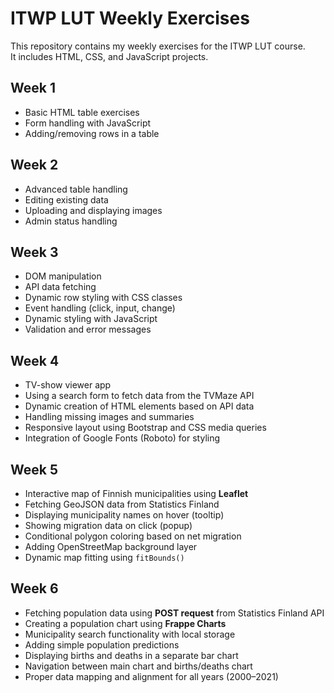 # ITWP LUT Weekly Exercises

This repository contains my weekly exercises for the ITWP LUT course.  
It includes HTML, CSS, and JavaScript projects.

## Week 1
- Basic HTML table exercises
- Form handling with JavaScript
- Adding/removing rows in a table

## Week 2
- Advanced table handling
- Editing existing data
- Uploading and displaying images
- Admin status handling

## Week 3
- DOM manipulation
- API data fetching
- Dynamic row styling with CSS classes
- Event handling (click, input, change)
- Dynamic styling with JavaScript
- Validation and error messages

## Week 4
- TV-show viewer app
- Using a search form to fetch data from the TVMaze API
- Dynamic creation of HTML elements based on API data
- Handling missing images and summaries
- Responsive layout using Bootstrap and CSS media queries
- Integration of Google Fonts (Roboto) for styling

## Week 5
- Interactive map of Finnish municipalities using **Leaflet**
- Fetching GeoJSON data from Statistics Finland
- Displaying municipality names on hover (tooltip)
- Showing migration data on click (popup)
- Conditional polygon coloring based on net migration
- Adding OpenStreetMap background layer
- Dynamic map fitting using `fitBounds()`

## Week 6
- Fetching population data using **POST request** from Statistics Finland API
- Creating a population chart using **Frappe Charts**
- Municipality search functionality with local storage
- Adding simple population predictions
- Displaying births and deaths in a separate bar chart
- Navigation between main chart and births/deaths chart
- Proper data mapping and alignment for all years (2000–2021)